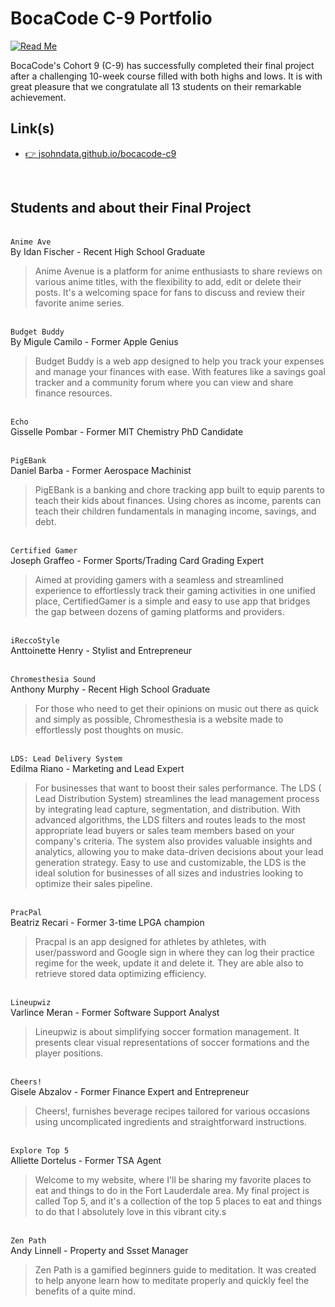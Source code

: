 # BocaCode C-9 Portfolio
[![Read Me](https://jsohndata.github.io/bocacode-c9/images/meta/readme.webp)](https://jsohndata.github.io/bocacode-c9/)

BocaCode's Cohort 9 (C-9) has successfully completed their final project after a challenging 10-week course filled with both highs and lows. It is with great pleasure that we congratulate all 13 students on their remarkable achievement.

## Link(s)
* [👉 jsohndata.github.io/bocacode-c9](https://jsohndata.github.io/bocacode-c9/)

<br>

## Students and about their Final Project
<br>`Anime Ave`<br>
By Idan Fischer - Recent High School Graduate
> Anime Avenue is a platform for anime enthusiasts to share reviews on various anime titles, with the flexibility to add, edit or delete their posts. It's a welcoming space for fans to discuss and review their favorite anime series.

<br>`Budget Buddy`<br>
By Migule Camilo - Former Apple Genius
> Budget Buddy is a web app designed to help you track your expenses and manage your finances with ease. With features like a savings goal tracker and a community forum where you can view and share finance resources.

<br>`Echo`<br>
Gisselle Pombar - Former MIT Chemistry PhD Candidate

<br>`PigEBank`<br>
Daniel Barba - Former Aerospace Machinist
> PigEBank is a banking and chore tracking app built to equip parents to teach their kids about finances. Using chores as income, parents can teach their children fundamentals in managing income, savings, and debt.

<br>`Certified Gamer`<br>
Joseph Graffeo - Former Sports/Trading Card Grading Expert
> Aimed at providing gamers with a seamless and streamlined experience to effortlessly track their gaming activities in one unified place, CertifiedGamer is a simple and easy to use app that bridges the gap between dozens of gaming platforms and providers.

<br>`iReccoStyle`<br>
Anttoinette Henry - Stylist and Entrepreneur

<br>`Chromesthesia Sound`<br>
Anthony Murphy - Recent High School Graduate
>For those who need to get their opinions on music out there as quick and simply as possible, Chromesthesia is a website made to effortlessly post thoughts on music.

<br>`LDS: Lead Delivery System`<br>
Edilma Riano - Marketing and Lead Expert
>For businesses that want to boost their sales performance. The LDS ( Lead Distribution System) streamlines the lead management process by integrating lead capture, segmentation, and distribution.
With advanced algorithms, the LDS filters and routes leads to the most appropriate lead buyers or sales team members based on your company's criteria. The system also provides valuable insights and analytics, allowing you to make data-driven decisions about your lead generation strategy. Easy to use and customizable, the LDS is the ideal solution for businesses of all sizes and industries looking to optimize their sales pipeline.

<br>`PracPal`<br>
Beatriz Recari - Former 3-time LPGA champion
> Pracpal is an app designed for athletes by athletes, with user/password and Google sign in where they can log their practice regime for the week, update it and delete it. They are able also to retrieve stored data optimizing efficiency.

<br>`Lineupwiz`<br>
Varlince Meran - Former Software Support Analyst
> Lineupwiz is about simplifying soccer formation management. It presents clear visual representations of soccer formations and the player positions.

<br>`Cheers!`<br>
Gisele Abzalov - Former Finance Expert and Entrepreneur
> Cheers!, furnishes beverage recipes tailored for various occasions using uncomplicated ingredients and straightforward instructions.

<br>`Explore Top 5`<br>
Alliette Dortelus - Former TSA Agent
> Welcome to my website, where I'll be sharing my favorite places to eat and things to do in the Fort Lauderdale area. My final project is called Top 5, and it's a collection of the top 5 places to eat and things to do that I absolutely love in this vibrant city.s

<br>`Zen Path`<br>
Andy Linnell - Property and Ssset Manager
> Zen Path is a gamified beginners guide to meditation. It was created to help anyone  learn how to meditate properly and quickly feel the benefits of a quite mind.